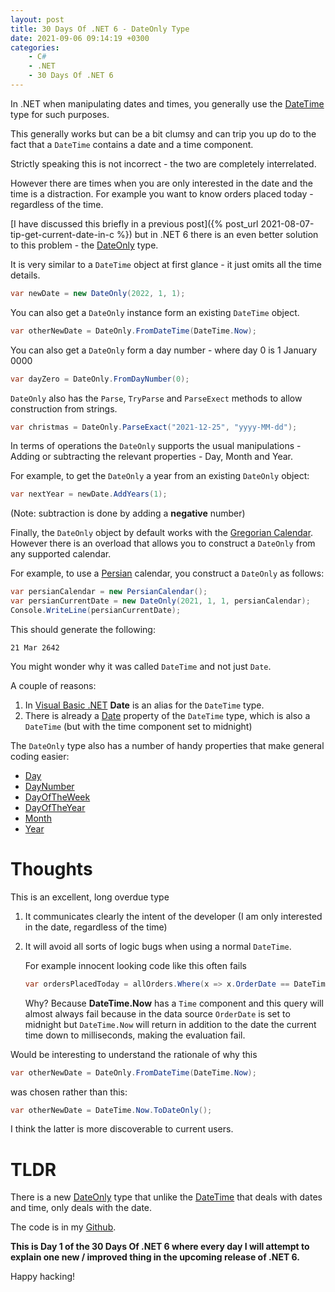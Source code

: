 ```yaml
---
layout: post
title: 30 Days Of .NET 6 - DateOnly Type
date: 2021-09-06 09:14:19 +0300
categories:
    - C#
    - .NET
    - 30 Days Of .NET 6
---
```

In .NET when manipulating dates and times, you generally use the [DateTime](https://docs.microsoft.com/en-us/dotnet/api/system.datetime?view=net-5.0) type for such purposes.

This generally works but can be a bit clumsy and can trip you up do to the fact that a `DateTime` contains a date and a time component.

Strictly speaking this is not incorrect - the two are completely interrelated.

However there are times when you are only interested in the date and the time is a distraction. For example you want to know orders placed today - regardless of the time.

[I have discussed this briefly in a previous post]({% post_url 2021-08-07-tip-get-current-date-in-c %}) but in .NET 6 there is an even better solution to this problem - the [DateOnly](https://docs.microsoft.com/en-us/dotnet/api/system.dateonly?view=net-6.0) type.

It is very similar to a `DateTime` object at first glance - it just omits all the time details.

```csharp
var newDate = new DateOnly(2022, 1, 1);
```

You can also get a `DateOnly` instance form an existing `DateTime` object.

```csharp
var otherNewDate = DateOnly.FromDateTime(DateTime.Now);
```

You can also get a `DateOnly` form a day number - where day 0 is 1 January 0000

```csharp
var dayZero = DateOnly.FromDayNumber(0);
```

`DateOnly` also has the `Parse`, `TryParse` and `ParseExect` methods to allow construction from strings.

```csharp
var christmas = DateOnly.ParseExact("2021-12-25", "yyyy-MM-dd");
```

In terms of operations the `DateOnly` supports the usual manipulations - Adding or subtracting the relevant properties - Day, Month and Year.

For example, to get the `DateOnly` a year from an existing `DateOnly` object:

```csharp
var nextYear = newDate.AddYears(1);
```
(Note: subtraction is done by adding a **negative** number)

Finally, the `DateOnly` object by default works with the [Gregorian Calendar](https://www.timeanddate.com/calendar/gregorian-calendar.html). However there is an overload that allows you to construct a `DateOnly` from any supported calendar.

For example, to use a [Persian](https://docs.microsoft.com/en-us/dotnet/api/system.globalization.persiancalendar?view=net-5.0) calendar, you construct a `DateOnly` as follows:

```csharp
var persianCalendar = new PersianCalendar();
var persianCurrentDate = new DateOnly(2021, 1, 1, persianCalendar);
Console.WriteLine(persianCurrentDate);
```

This should generate the following:

```plaintext
21 Mar 2642
```

You might wonder why it was called `DateTime` and not just `Date`.

A couple of reasons:
1. In [Visual Basic .NET](https://docs.microsoft.com/en-us/dotnet/visual-basic/) **Date** is an alias for the `DateTime` type.
2. There is already a [Date](https://docs.microsoft.com/en-us/dotnet/api/system.datetime.date?view=net-5.0#System_DateTime_Date) property of the `DateTime` type, which is also a `DateTime` (but with the time component set to midnight)

The `DateOnly` type also has a number of handy properties that make general coding easier:

* [Day](https://docs.microsoft.com/en-us/dotnet/api/system.dateonly.day?view=net-6.0#System_DateOnly_Day)
* [DayNumber](https://docs.microsoft.com/en-us/dotnet/api/system.dateonly.daynumber?view=net-6.0#System_DateOnly_DayNumber)
* [DayOfTheWeek](https://docs.microsoft.com/en-us/dotnet/api/system.dateonly.dayofweek?view=net-6.0#System_DateOnly_DayOfWeek)
* [DayOfTheYear](https://docs.microsoft.com/en-us/dotnet/api/system.dateonly.dayofyear?view=net-6.0#System_DateOnly_DayOfYear)
* [Month](https://docs.microsoft.com/en-us/dotnet/api/system.dateonly.month?view=net-6.0#System_DateOnly_Month)
* [Year](https://docs.microsoft.com/en-us/dotnet/api/system.dateonly.year?view=net-6.0#System_DateOnly_Year)

# Thoughts
This is an excellent, long overdue type

1. It communicates clearly the intent of the developer (I am only interested in the date, regardless of the time)

2. It will avoid all sorts of logic bugs when using a normal `DateTime`.

    For example innocent looking code like this often fails

    ```csharp
    var ordersPlacedToday = allOrders.Where(x => x.OrderDate == DateTime.Now)
    ```

    Why? Because **DateTime.Now** has a `Time` component and this query will almost always fail because in the data source `OrderDate` is set to midnight but `DateTime.Now` will return in addition to the date the current time down to milliseconds, making the evaluation fail.
    
Would be interesting to understand the rationale of why this

```csharp
var otherNewDate = DateOnly.FromDateTime(DateTime.Now);
```

was chosen rather than this:

```csharp
var otherNewDate = DateTime.Now.ToDateOnly();
```

I think the latter is more discoverable to current users.

# TLDR

There is a new [DateOnly](https://docs.microsoft.com/en-us/dotnet/api/system.dateonly?view=net-6.0) type that unlike the [DateTime](https://docs.microsoft.com/en-us/dotnet/api/system.datetime?view=net-6.0) that deals with dates and time, only deals with the date.

The code is in my [Github](https://github.com/conradakunga/BlogCode/tree/master/2021-09-06%20-%2030%20Days%20Of%20.NET%206%20-%20Day%201%20-%20DateOnly).

**This is Day 1 of the 30 Days Of .NET 6 where every day I will attempt to explain one new / improved thing in the upcoming release of .NET 6.**
    
Happy hacking!